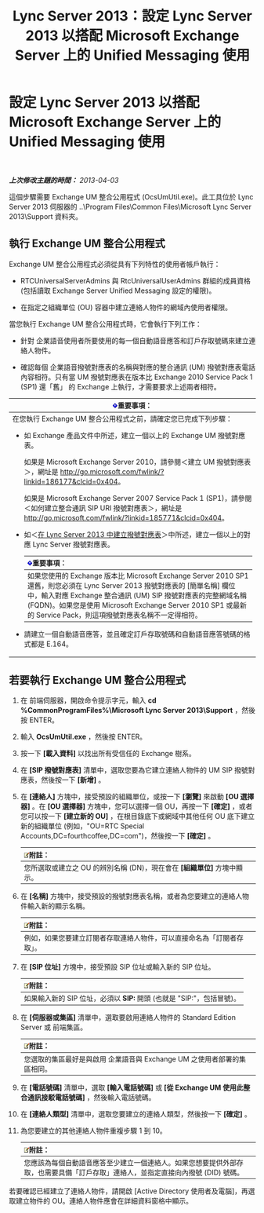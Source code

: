 ﻿---
title: Lync Server 2013：設定 Lync Server 2013 以搭配 Microsoft Exchange Server 上的 Unified Messaging 使用
TOCTitle: 設定 Lync Server 2013 以搭配 Microsoft Exchange Server 上的 Unified Messaging 使用
ms:assetid: 1098ae4d-f57f-44f3-804e-39889d9fc14e
ms:mtpsurl: https://technet.microsoft.com/zh-tw/library/Gg398193(v=OCS.15)
ms:contentKeyID: 49290118
ms.date: 08/10/2015
mtps_version: v=OCS.15
ms.translationtype: HT
---

# 設定 Lync Server 2013 以搭配 Microsoft Exchange Server 上的 Unified Messaging 使用

 

_**上次修改主題的時間：** 2013-04-03_

這個步驟需要 Exchange UM 整合公用程式 (OcsUmUtil.exe)。此工具位於 Lync Server 2013 伺服器的 ..\\Program Files\\Common Files\\Microsoft Lync Server 2013\\Support 資料夾。

## 執行 Exchange UM 整合公用程式

Exchange UM 整合公用程式必須從具有下列特性的使用者帳戶執行：

  - RTCUniversalServerAdmins 與 RtcUniversalUserAdmins 群組的成員資格 (包括讀取 Exchange Server Unified Messaging 設定的權限)。

  - 在指定之組織單位 (OU) 容器中建立連絡人物件的網域內使用者權限。

當您執行 Exchange UM 整合公用程式時，它會執行下列工作：

  - 針對 企業語音使用者所要使用的每一個自動語音應答和訂戶存取號碼來建立連絡人物件。

  - 確認每個 企業語音撥號對應表的名稱與對應的整合通訊 (UM) 撥號對應表電話內容相符。只有當 UM 撥號對應表在版本比 Exchange 2010 Service Pack 1 (SP1) 還「舊」 的 Exchange 上執行，才需要要求上述兩者相符。

<table>
<colgroup>
<col style="width: 100%" />
</colgroup>
<thead>
<tr class="header">
<th><img src="images/Gg412908.important(OCS.15).gif" title="important" alt="important" />重要事項：</th>
</tr>
</thead>
<tbody>
<tr class="odd">
<td>在您執行 Exchange UM 整合公用程式之前，請確定您已完成下列步驟：
<ul>
<li><p>如 Exchange 產品文件中所述，建立一個以上的 Exchange UM 撥號對應表。</p>
<p>如果是 Microsoft Exchange Server 2010，請參閱＜建立 UM 撥號對應表＞，網址是 <a href="http://go.microsoft.com/fwlink/?linkid=186177%26clcid=0x404" class="uri">http://go.microsoft.com/fwlink/?linkid=186177&amp;clcid=0x404</a>。</p>
<p>如果是 Microsoft Exchange Server 2007 Service Pack 1 (SP1)，請參閱＜如何建立整合通訊 SIP URI 撥號對應表＞，網址是 <a href="http://go.microsoft.com/fwlink/?linkid=185771%26clcid=0x404" class="uri">http://go.microsoft.com/fwlink/?linkid=185771&amp;clcid=0x404</a>。</p></li>
<li><p>如＜<a href="lync-server-2013-create-a-dial-plan.md">在 Lync Server 2013 中建立撥號對應表</a>＞中所述，建立一個以上的對應 Lync Server 撥號對應表。</p>
<div class="alert">
<table>
<thead>
<tr class="header">
<th><img src="images/Gg412908.important(OCS.15).gif" title="important" alt="important" />重要事項：</th>
</tr>
</thead>
<tbody>
<tr class="odd">
<td>如果您使用的 Exchange 版本比 Microsoft Exchange Server 2010 SP1 還舊，則您必須在 Lync Server 2013 撥號對應表的 [簡單名稱] 欄位中，輸入對應 Exchange 整合通訊 (UM) SIP 撥號對應表的完整網域名稱 (FQDN)。如果您是使用 Microsoft Exchange Server 2010 SP1 或最新的 Service Pack，則這項撥號對應表名稱不一定得相符。</td>
</tr>
</tbody>
</table>

</div></li>
<li><p>請建立一個自動語音應答，並且確定訂戶存取號碼和自動語音應答號碼的格式都是 E.164。</p></li>
</ul></td>
</tr>
</tbody>
</table>


## 若要執行 Exchange UM 整合公用程式

1.  在 前端伺服器，開啟命令提示字元，輸入 **cd %CommonProgramFiles%\\Microsoft Lync Server 2013\\Support** ，然後按 ENTER。

2.  輸入 **OcsUmUtil.exe** ，然後按 ENTER。

3.  按一下 **\[載入資料\]** 以找出所有受信任的 Exchange 樹系。

4.  在 **\[SIP 撥號對應表\]** 清單中，選取您要為它建立連絡人物件的 UM SIP 撥號對應表，然後按一下 **\[新增\]** 。

5.  在 **\[連絡人\]** 方塊中，接受預設的組織單位，或按一下 **\[瀏覽\]** 來啟動 **\[OU 選擇器\]** 。在 **\[OU 選擇器\]** 方塊中，您可以選擇一個 OU，再按一下 **\[確定\]** ，或者您可以按一下 **\[建立新的 OU\]** ，在根目錄底下或網域中其他任何 OU 底下建立新的組織單位 (例如，"OU=RTC Special Accounts,DC=fourthcoffee,DC=com")，然後按一下 **\[確定\]** 。
    
    <table>
    <thead>
    <tr class="header">
    <th><img src="images/Gg398811.note(OCS.15).gif" title="note" alt="note" />附註：</th>
    </tr>
    </thead>
    <tbody>
    <tr class="odd">
    <td>您所選取或建立之 OU 的辨別名稱 (DN)，現在會在 <strong>[組織單位]</strong> 方塊中顯示。</td>
    </tr>
    </tbody>
    </table>


6.  在 **\[名稱\]** 方塊中，接受預設的撥號對應表名稱，或者為您要建立的連絡人物件輸入新的顯示名稱。
    
    <table>
    <thead>
    <tr class="header">
    <th><img src="images/Gg398811.note(OCS.15).gif" title="note" alt="note" />附註：</th>
    </tr>
    </thead>
    <tbody>
    <tr class="odd">
    <td>例如，如果您要建立訂閱者存取連絡人物件，可以直接命名為「訂閱者存取」。</td>
    </tr>
    </tbody>
    </table>


7.  在 **\[SIP 位址\]** 方塊中，接受預設 SIP 位址或輸入新的 SIP 位址。
    
    <table>
    <thead>
    <tr class="header">
    <th><img src="images/Gg398811.note(OCS.15).gif" title="note" alt="note" />附註：</th>
    </tr>
    </thead>
    <tbody>
    <tr class="odd">
    <td>如果輸入新的 SIP 位址，必須以 <strong>SIP:</strong> 開頭 (也就是 &quot;SIP:&quot;，包括冒號)。</td>
    </tr>
    </tbody>
    </table>


8.  在 **\[伺服器或集區\]** 清單中，選取要啟用連絡人物件的 Standard Edition Server 或 前端集區。
    
    <table>
    <thead>
    <tr class="header">
    <th><img src="images/Gg398811.note(OCS.15).gif" title="note" alt="note" />附註：</th>
    </tr>
    </thead>
    <tbody>
    <tr class="odd">
    <td>您選取的集區最好是與啟用 企業語音與 Exchange UM 之使用者部署的集區相同。</td>
    </tr>
    </tbody>
    </table>


9.  在 **\[電話號碼\]** 清單中，選取 **\[輸入電話號碼\]** 或 **\[從 Exchange UM 使用此整合通訊接駁電話號碼\]** ，然後輸入電話號碼。

10. 在 **\[連絡人類型\]** 清單中，選取您要建立的連絡人類型，然後按一下 **\[確定\]** 。

11. 為您要建立的其他連絡人物件重複步驟 1 到 10。
    
    <table>
    <thead>
    <tr class="header">
    <th><img src="images/Gg398811.note(OCS.15).gif" title="note" alt="note" />附註：</th>
    </tr>
    </thead>
    <tbody>
    <tr class="odd">
    <td>您應該為每個自動語音應答至少建立一個連絡人。如果您想要提供外部存取，也需要具備「訂戶存取」連絡人，並指定直接向內撥號 (DID) 號碼。</td>
    </tr>
    </tbody>
    </table>


若要確認已經建立了連絡人物件，請開啟 \[Active Directory 使用者及電腦\]，再選取建立物件的 OU。連絡人物件應會在詳細資料窗格中顯示。

